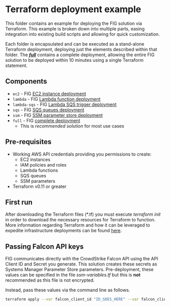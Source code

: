 # Terraform deployment example
This folder contains an example for deploying the FIG solution via Terraform.
This example is broken down into multiple parts, easing integration into existing
build scripts and allowing for quick customization.

Each folder is encapsulated and can be executed as a stand-alone Terraform deployment,
deploying just the elements described within that folder. The __*[full](full)*__ contains 
a complete deployment, allowing the entire FIG solution to be deployed within 10 minutes
using a single Terraform statement.

## Components
+ `ec2` - FIG [EC2 instance deployment](ec2)
+ `lambda` - FIG [Lambda function deployment](lambda)
+ `lambda-sqs` - FIG [Lambda SQS trigger deployment](lambda-sqs)
+ `sqs` - FIG [SQS queues deployment](sqs)
+ `ssm` - FIG [SSM parameter store deployment](ssm)
+ `full` - FIG [complete deployment](full)  
    - This is _recommended solution_ for most use cases

## Pre-requisites
+ Working AWS API credentials providing you permissions to create:
    - EC2 instances
    - IAM policies and roles
    - Lambda functions
    - SQS queues
    - SSM parameters
+ Terraform v0.11 or greater

## First run
After downloading the Terraform files (*.tf) you must execute _terraform init_ in order to download the necessary resources for Terraform to function. More information regarding Terraform and how it can be leveraged to expedite infrastructure deployments can be found [here](https://learn.hashicorp.com/tutorials/terraform/aws-build?in=terraform/aws-get-started).

## Passing Falcon API keys
FIG communicates directly with the CrowdStrike Falcon API using the API Client ID and Secret you generate. This solution creates these secrets as Systems Manager Parameter Store parameters. Pre-deployment, these values can be specified in the file _ssm-variables.tf_ but this is **not** recommended as this file is not encrypted. 

Instead, pass these values via the command line as follows.

```bash
terraform apply --var falcon_client_id "ID_GOES_HERE" --var falcon_client_secret "SECRET_GOES_HERE"